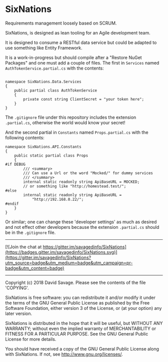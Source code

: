 # SixNations

Requirements management loosely based on SCRUM.

SixNations, is designed as lean tooling for an Agile development 
team.

It is designed to consume a RESTful data service but could be 
adapted to use something like Entity Framework.

It is a work-in-progress but should compile after a "Restore NuGet
Packages" and one must add a couple of files. The first in
`Services` named `AuthTokenService.partial.cs` with the contents:

```using System;

namespace SixNations.Data.Services
{
    public partial class AuthTokenService
    {
        private const string ClientSecret = "your token here";
    }
}
```

The `.gitignore` file under this repository includes the extension
`.partial.cs`, otherwise the world would know your secret!

And the second partial in `Constants` named `Props.partial.cs`
with the following contents:

```
namespace SixNations.API.Constants
{
    public static partial class Props
    {
#if DEBUG
        /// <summary>
        /// Can use a Url or the word "Mocked/" for dummy services
        /// </summary>
        internal static readonly string ApiBaseURL = MOCKED; 
		// or something like "http://homestead.test/";
#else
        internal static readonly string ApiBaseURL = 
		    "http://192.168.0.22/";
#endif
    }
}
```
Or similar; one can change these 'developer settings' as much as
desired and not effect other developers because the extension
`.partial.cs` should be in the `.gitignore` file.

---

[![Join the chat at https://gitter.im/savagedinfo/SixNations](https://badges.gitter.im/savagedinfo/SixNations.svg)](https://gitter.im/savagedinfo/SixNations?utm_source=badge&utm_medium=badge&utm_campaign=pr-badge&utm_content=badge)

---

Copyright (c) 2018 David Savage.
Please see the contents of the file 'COPYING'.

SixNations is free software: you can redistribute it and/or modify
it under the terms of the GNU General Public License as published 
by the Free Software Foundation, either version 3 of the License, 
or (at your option) any later version.

SixNations is distributed in the hope that it will be useful,
but WITHOUT ANY WARRANTY; without even the implied warranty of
MERCHANTABILITY or FITNESS FOR A PARTICULAR PURPOSE.  See the
GNU General Public License for more details.

You should have received a copy of the GNU General Public License
along with SixNations.  If not, see <http://www.gnu.org/licenses/>.
